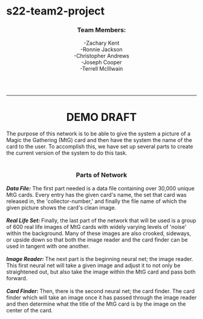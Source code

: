 # s22-team2-project

<h3 align="center"><b>Team Members:</b></h3>
<p align="center">-Zachary Kent <br> <!-- <br> for a break, seems this file uses HTML rules -->
-Ronnie Jackson <br>
-Christopher Andrews <br>
-Joseph Cooper <br>
-Terrell McIllwain <br></p>
<br><br>

--------------------------------------------
<h1 align="center"><b>DEMO DRAFT</b></h1>
The purpose of this network is to be able to give the system a picture of a Magic the Gathering (MtG) card and then have the system the
name of the card to the user. To accomplish this, we have set up several parts to create the current version of the system to do this task.<br>
<br>
<h3 align="center"><b>Parts of Network</b></h3>

<b><i>Data File:</i></b> The first part needed is a data file containing over 30,000 unique MtG cards. Every entry has the given card's name, the set that card was
released in, the 'collector-number,' and finally the file name of which the given picture shows the card's clean image.<br>
<br>
<b><i>Real Life Set: </i></b>Finally, the last part of the network that will be used is a group of 600 real life images of MtG cards with widely varying levels of 'noise'
within the background. Many of these images are also crooked, sideways, or upside down so that both the image reader and the card finder
can be used in tangent with one another.<br>
<br>
<b><i>Image Reader: </i></b>The next part is the beginning neural net; the image reader. This first neural net will take a given image and adjust it to not only be
straightened out, but also take the image within the MtG card and pass both forward.<br>
<br>
<b><i>Card Finder: </i></b>Then, there is the second neural net; the card finder. The card finder which will take an image once it has passed through the image
reader and then determine what the title of the MtG card is by the image on the center of the card.<br>
<br>
